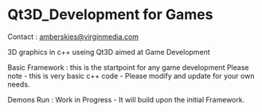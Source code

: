 # Qt3D_Development for Games

Contact : amberskies@virginmedia.com

3D graphics in c++ useing Qt3D aimed at Game Development

Basic Framework : this is the startpoint for any game development
Please note - this is very basic c++ code - Please modify and update for your own needs.

Demons Run : Work in Progress - It will build upon the initial Framework.
